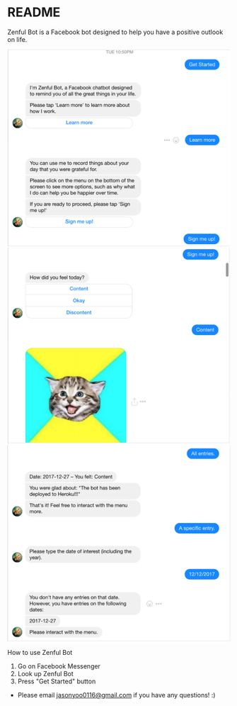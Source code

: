 # README

Zenful Bot is a Facebook bot designed to help you have a positive outlook on life.

![pic1](https://github.com/truebluejason/zenful_bot/blob/master/app/assets/images/pic1.png)
![pic2](https://github.com/truebluejason/zenful_bot/blob/master/app/assets/images/pic2.png)
![pic3](https://github.com/truebluejason/zenful_bot/blob/master/app/assets/images/pic3.png)

How to use Zenful Bot
1. Go on Facebook Messenger
2. Look up Zenful Bot
3. Press "Get Started" button



* Please email jasonyoo0116@gmail.com if you have any questions! :)